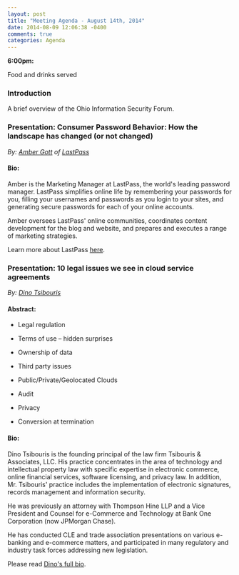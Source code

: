 ```yaml
---
layout: post
title: "Meeting Agenda - August 14th, 2014"
date: 2014-08-09 12:06:38 -0400
comments: true
categories: Agenda
---
```


**6:00pm:**

Food and drinks served

### Introduction

A brief overview of the Ohio Information Security Forum.

### **Presentation:** Consumer Password Behavior: How the landscape has changed (or not changed)
_By: [Amber Gott](https://twitter.com/ambergott) of [LastPass](https://lastpass.com/)_

#### **Bio:**

Amber is the Marketing Manager at LastPass, the world's leading password manager. LastPass simplifies online life by remembering your passwords for you, filling your usernames and passwords as you login to your sites, and generating secure passwords for each of your online accounts.

Amber oversees LastPass' online communities, coordinates content development for the blog and website, and prepares and executes a range of marketing strategies.

Learn more about LastPass [here](https://lastpass.com/).

### **Presentation:** 10 legal issues we see in cloud service agreements
_By: [Dino Tsibouris](http://www.tsibouris.com/attorneys_tsibouris.html)_

#### **Abstract:**

* Legal regulation

* Terms of use – hidden surprises

* Ownership of data

* Third party issues

* Public/Private/Geolocated Clouds

* Audit

* Privacy

* Conversion at termination


#### **Bio:**

Dino Tsibouris is the founding principal of the law firm Tsibouris & Associates, LLC. His practice concentrates in the area of technology and intellectual property law with specific expertise in electronic commerce, online financial services, software licensing, and privacy law. In addition, Mr. Tsibouris' practice includes the implementation of electronic signatures, records management and information security.

He was previously an attorney with Thompson Hine LLP and a Vice President and Counsel for e-Commerce and Technology at Bank One Corporation (now JPMorgan Chase).

He has conducted CLE and trade association presentations on various e-banking and e-commerce matters, and participated in many regulatory and industry task forces addressing new legislation.

Please read [Dino's full bio](http://www.tsibouris.com/attorneys_tsibouris_full.html).